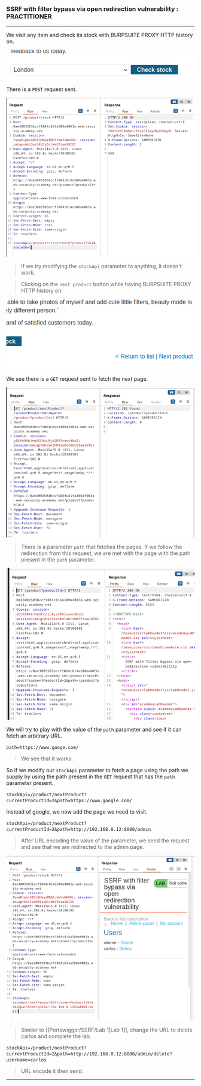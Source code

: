 
### SSRF with filter bypass via open redirection vulnerability : PRACTITIONER

---


We visit any item and check its stock with BURPSUITE PROXY HTTP history on.

![](./screenshots/checkstock.png)

There is a `POST` request sent.

![](./screenshots/lab5-1.png)

> If we try modifying the `stockApi` parameter to anything, it doesn't work.

> Clicking on the `next product` button while having BURPSUITE PROXY HTTP history on.

![](./screenshots/lab5-2.png)

We see there is a `GET` request sent to fetch the next page.

![](./screenshots/lab5-3.png)

> There is a parameter `path` that fetches the pages. If we follow the redirection from this request, we are met with the page with the path present in the `path` parameter.

![](./screenshots/lab5-4.png)

We will try to play with the value of the `path` parameter and see if it can fetch an arbitrary URL.
```
path=https://www.googe.com/
```

> We see that it works.

So if we modify our `stockApi` parameter to fetch a page using the path we supply by using the path present in the `GET` request that has the `path` parameter present.
```
stockApi=/product/nextProduct?currentProductId=2&path=https://www.google.com/
```

Instead of google, we now add the page we need to visit.
```
stockApi=/product/nextProduct?currentProductId=2&path=http://192.168.0.12:8080/admin
```

> After URL encoding the value of the parameter, we send the request and see that we are redirected to the admin page.

![](./screenshots/lab5-5.png)


> Similar to [[Portswigger/SSRF/Lab 1|Lab 1]], change the URL to delete carlos and complete the lab.
```
stockApi=/product/nextProduct?currentProductId=2&path=http://192.168.0.12:8080/admin/delete?username=carlos
```
> URL encode it then send.

---
